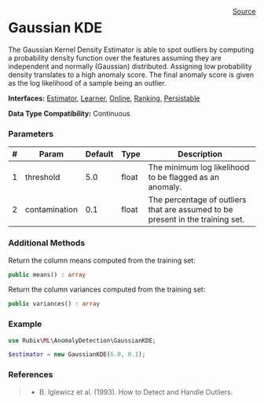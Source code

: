 <span style="float:right;"><a href="https://github.com/RubixML/RubixML/blob/master/src/AnomalyDetectors/RobustZScore.php">Source</a></span>

# Gaussian KDE
The Gaussian Kernel Density Estimator is able to spot outliers by computing a probability density function over the features assuming they are independent and normally (Gaussian) distributed. Assigning low probability density translates to a high anomaly score. The final anomaly score is given as the log likelihood of a sample being an outlier.

**Interfaces:** [Estimator](../estimator.md), [Learner](../learner.md), [Online](../online.md), [Ranking](../ranking.md), [Persistable](../persistable.md)

**Data Type Compatibility:** Continuous

### Parameters
| # | Param | Default | Type | Description |
|---|---|---|---|---|
| 1 | threshold | 5.0 | float | The minimum log likelihood to be flagged as an anomaly. |
| 2 | contamination | 0.1 | float | The percentage of outliers that are assumed to be present in the training set. |

### Additional Methods
Return the column means computed from the training set:
```php
public means() : array
```

Return the column variances computed from the training set:
```php
public variances() : array
```

### Example
```php
use Rubix\ML\AnomalyDetection\GaussianKDE;

$estimator = new GaussianKDE(6.0, 0.1);
```

### References
>- B. Iglewicz et al. (1993). How to Detect and Handle Outliers.